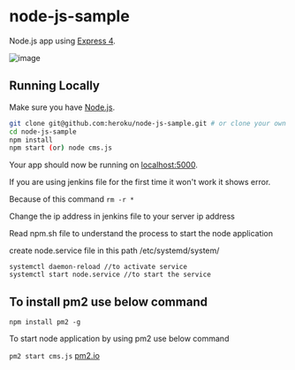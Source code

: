 # node-js-sample

Node.js app using [Express 4](http://expressjs.com/).

![image](https://user-images.githubusercontent.com/94901314/185553291-6738f9ba-4525-4fa6-8f0c-57f948223bf6.png)

## Running Locally

Make sure you have [Node.js](http://nodejs.org/).

```sh
git clone git@github.com:heroku/node-js-sample.git # or clone your own fork
cd node-js-sample
npm install
npm start (or) node cms.js
```

Your app should now be running on [localhost:5000](http://localhost:5000/).

If you are using jenkins file for the first time it won't work it shows error.

Because of this command ```rm -r *``` 

Change the ip address in jenkins file to your server ip address

Read npm.sh file to understand the process to start the node application

create node.service file in this path /etc/systemd/system/
```
systemctl daemon-reload //to activate service
systemctl start node.service //to start the service
```   
## To install pm2 use below command

``` npm install pm2 -g ```

To start node application by using pm2 use below command

``` pm2 start cms.js ```  [pm2.io](https://pm2.io)
